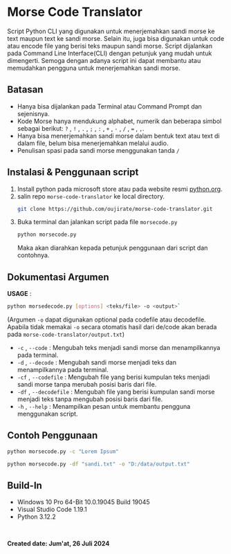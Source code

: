 # Morse Code Translator
Script Python CLI yang digunakan untuk menerjemahkan sandi morse ke text maupun text ke sandi morse. Selain itu, juga bisa digunakan untuk code atau encode file yang berisi teks maupun sandi morse. Script dijalankan pada Command Line Interface(CLI) dengan petunjuk yang mudah untuk dimengerti. Semoga dengan adanya script ini dapat membantu atau memudahkan pengguna untuk menerjemahkan sandi morse.

## Batasan
- Hanya bisa dijalankan pada Terminal atau Command Prompt dan sejenisnya.
- Kode Morse hanya mendukung alphabet, numerik dan beberapa simbol sebagai berikut: `?` , `!` , `.` , `;` , `:` , `+` , `-` , `/` , `=` , `,`.
- Hanya bisa menerjemahkan sandi morse dalam bentuk text atau text di dalam file, belum bisa menerjemahkan melalui audio.
- Penulisan spasi pada sandi morse menggunakan tanda `/`
  
## Instalasi & Penggunaan script
1. Install python pada microsoft store atau pada website resmi [python.org](https://www.python.org/downloads/).
2. salin repo `morse-code-translator` ke local directory.
    ```sh
    git clone https://github.com/oujirate/morse-code-translator.git
    ```
3. Buka terminal dan jalankan script pada file `morsecode.py`
   ```sh
   python morsecode.py
   ```
   Maka akan diarahkan kepada petunjuk penggunaan dari script dan contohnya.
   
## Dokumentasi Argumen 
**USAGE** :
```sh
python morsedecode.py [options] <teks/file> -o <output>`
```
(Argumen `-o` dapat digunakan optional pada codefile atau decodefile. Apabila tidak memakai `-o` secara otomatis hasil dari de/code akan berada pada `morse-code-translator/output.txt`)
- `-c` , `--code` : Mengubah teks menjadi sandi morse dan menampilkannya pada terminal.
- `-d` , `--decode` : Mengubah sandi morse menjadi teks dan menampilkannya pada terminal.
- `-cf` , `--codefile` : Mengubah file yang berisi kumpulan teks menjadi sandi morse tanpa merubah posisi baris dari file.
- `-df` , `--decodefile` : Mengubah file yang berisi kumpulan sandi morse menjadi teks tanpa mengubah posisi baris dari file.
- `-h` , `--help` : Menampilkan pesan untuk membantu pengguna menggunakan script.

## Contoh Penggunaan
```sh
python morsecode.py -c "Lorem Ipsum"
```
```sh
python morsecode.py -df "sandi.txt" -o "D:/data/output.txt"
```

## Build-In
- Windows 10 Pro 64-Bit 10.0.19045 Build 19045
- Visual Studio Code 1.19.1
- Python 3.12.2
<br>

**Created date: Jum'at, 26 Juli 2024**
